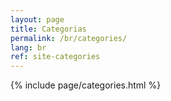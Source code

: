 ```yaml
---
layout: page
title: Categorias
permalink: /br/categories/
lang: br
ref: site-categories
---
```


{% include page/categories.html %}

